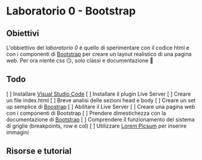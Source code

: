 # Laboratorio 0 - Bootstrap

## Obiettivi

L'obbiettivo del *laboratorio 0* è quello di sperimentare con il codice html e con i componenti di [Bootstrap](https://getbootstrap.com/) per creare un layout realistico di una pagina web. Per ora niente css 😏, solo classi e documentazione 🚀

## Todo

[ ] Installare [Visual Studio Code](https://code.visualstudio.com/)
    [ ] Installare il plugin Live Server
[ ] Creare un file index.html
    [ ] Breve analisi delle sezioni head e body
[ ] Creare un set up semplice di [Boostrap](https://getbootstrap.com/docs/5.0/getting-started/introduction/)
    [ ] Abilitare il Live Server
[ ] Creare una pagina web con i componenti di Bootstrap
    [ ] Prendere dimestichezza con la documentazione di [Bootstrap](https://getbootstrap.com/docs/5.0/getting-started/introduction/)
    [ ] Comprendere il funzionamento del sistema di griglie (breakpoints, row e col)
    [ ] Utilizzare [Lorem Picsum](https://picsum.photos/) per inserire immagini

## Risorse e tutorial